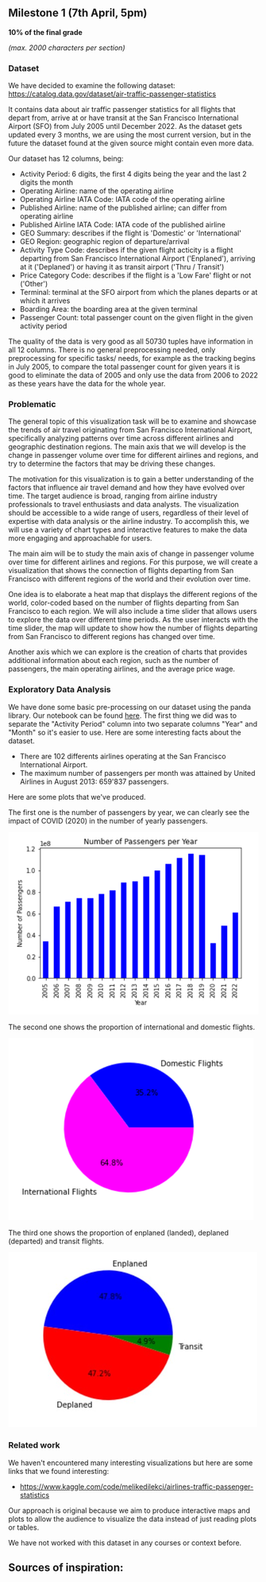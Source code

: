 ## Milestone 1 (7th April, 5pm)

**10% of the final grade**

*(max. 2000 characters per section)*

### Dataset

We have decided to examine the following dataset: https://catalog.data.gov/dataset/air-traffic-passenger-statistics

It contains data about air traffic passenger statistics for all flights that depart from, arrive at or have transit at the San Francisco International Airport (SFO) from July 2005 until December 2022. As the dataset gets updated every 3 months, we are using the most current version, but in the future the dataset found at the given source might contain even more data.

Our dataset has 12 columns, being:
- Activity Period: 6 digits, the first 4 digits being the year and the last 2 digits the month
- Operating Airline: name of the operating airline
- Operating Airline IATA Code: IATA code of the operating airline
- Published Airline: name of the published airline; can differ from operating airline
- Published Airline IATA Code: IATA code of the published airline
- GEO Summary: describes if the flight is 'Domestic' or 'International'
- GEO Region: geographic region of departure/arrival
- Activity Type Code: describes if the given flight acticity is a flight departing from San Francisco International Airport ('Enplaned'), arriving at it ('Deplaned') or having it as transit airport ('Thru / Transit')
- Price Category Code: describes if the flight is a 'Low Fare' flight or not ('Other')
- Terminal: terminal at the SFO airport from which the planes departs or at which it arrives
- Boarding Area: the boarding area at the given terminal
- Passenger Count: total passenger count on the given flight in the given activity period

The quality of the data is very good as all 50730 tuples have information in all 12 columns. There is no general preprocessing needed, only preprocessing for specific tasks/ needs, for example as the tracking begins in July 2005, to compare the total passenger count for given years it is good to eliminate the data of 2005 and only use the data from 2006 to 2022 as these years have the data for the whole year.

### Problematic
The general topic of this visualization task will be to examine and showcase the trends of air travel originating from San Francisco International Airport, specifically analyzing patterns over time across different airlines and geographic destination regions. The main axis that we will develop is the change in passenger volume over time for different airlines and regions, and try to determine the factors that may be driving these changes.

The motivation for this visualization is to gain a better understanding of the factors that influence air travel demand and how they have evolved over time. The target audience is broad, ranging from airline industry professionals to travel enthusiasts and data analysts. The visualization should be accessible to a wide range of users, regardless of their level of expertise with data analysis or the airline industry. To accomplish this, we will use a variety of chart types and interactive features to make the data more engaging and approachable for users.

The main aim will be to study the main axis of change in passenger volume over time for different airlines and regions. For this purpose, we will create a visualization that shows the connection of flights departing from San Francisco with different regions of the world and their evolution over time.

One idea is to elaborate a heat map that displays the different regions of the world, color-coded based on the number of flights departing from San Francisco to each region. We will also include a time slider that allows users to explore the data over different time periods. As the user interacts with the time slider, the map will update to show how the number of flights departing from San Francisco to different regions has changed over time.

Another axis which we can explore is the creation of charts that provides additional information about each region, such as the number of passengers, the main operating airlines, and the average price wage. 

### Exploratory Data Analysis

We have done some basic pre-processing on our dataset using the panda library. Our notebook can be found [here](https://github.com/com-480-data-visualization/project-2023-datavizteam/blob/master/Pre_Processing/Milestone1_PreProcessing.ipynb). The first thing we did was to separate the "Activity Period" column into two separate columns "Year" and "Month" so it's easier to use. Here are some interesting facts about the dataset.
- There are 102 differents airlines operating at the San Francisco International Airport.
- The maximum number of passengers per month was attained by United Airlines in August 2013: 659'837 passengers.

Here are some plots that we've produced.

The first one is the number of passengers by year, we can clearly see the impact of COVID (2020) in the number of yearly passengers.

![](./Pre_Processing/PassengersPerYear.png)

The second one shows the proportion of international and domestic flights.

![](./Pre_Processing/DomesticVSInternational.png)

The third one shows the proportion of enplaned (landed), deplaned (departed) and transit flights.

![](./Pre_Processing/DeplanedEnplanedTransit.jpg)

### Related work 

We haven't encountered many interesting visualizations but here are some links that we found interesting:
- https://www.kaggle.com/code/melikedilekci/airlines-traffic-passenger-statistics

Our approach is original because we aim to produce interactive maps and plots to allow the audience to visualize the data instead of just reading plots or tables.

We have not worked with this dataset in any courses or context before.

Sources of inspiration:
- 

